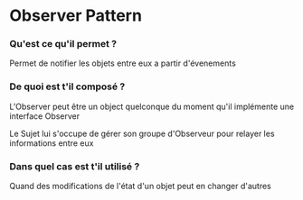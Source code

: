 # Observer Pattern

### Qu'est ce qu'il permet ?

Permet de notifier les objets entre eux a partir d'évenements

### De quoi est t'il composé ?

L'Observer peut être un object quelconque du moment qu'il implémente une interface Observer

Le Sujet lui s'occupe de gérer son groupe d'Observeur pour relayer les informations entre eux

### Dans quel cas est t'il utilisé ?

Quand des modifications de l'état d'un objet peut en changer d'autres
